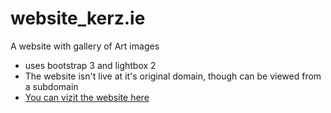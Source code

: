 # website_kerz.ie
A website with gallery of Art images
- uses bootstrap 3 and lightbox 2
- The website isn't live at it's original domain, though can be viewed from a subdomain
- [You can vizit the website here](http://2manyartistz.com/kerz.ie/index.html "Visit Kers Homepage")
